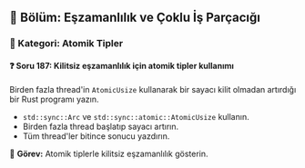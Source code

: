## 📘 Bölüm: Eşzamanlılık ve Çoklu İş Parçacığı  
### 🔹 Kategori: Atomik Tipler  
#### ❓ Soru 187: Kilitsiz eşzamanlılık için atomik tipler kullanımı

Birden fazla thread'in `AtomicUsize` kullanarak bir sayacı kilit olmadan artırdığı bir Rust programı yazın.

- `std::sync::Arc` ve `std::sync::atomic::AtomicUsize` kullanın.
- Birden fazla thread başlatıp sayacı artırın.
- Tüm thread'ler bitince sonucu yazdırın.

🔧 **Görev:** Atomik tiplerle kilitsiz eşzamanlılık gösterin.
